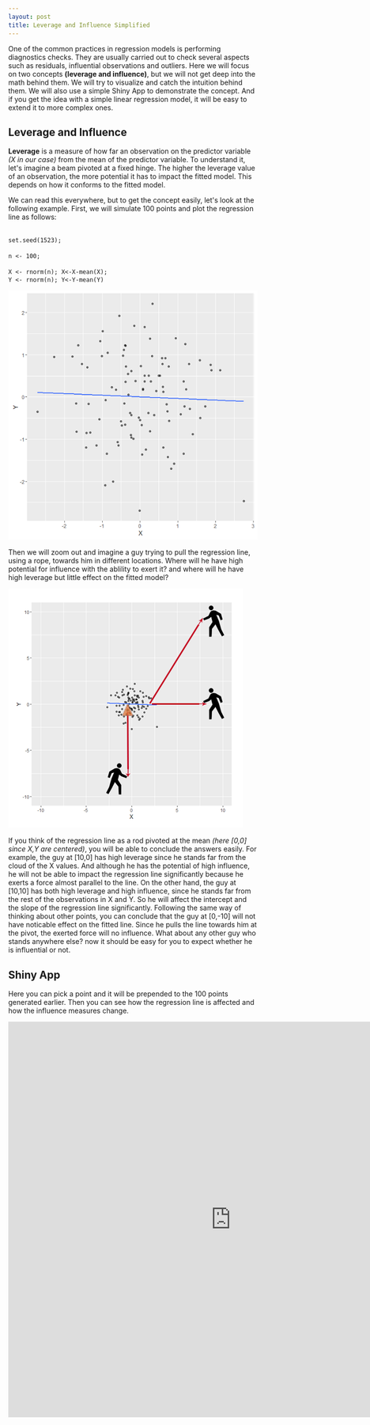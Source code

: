 ```yaml
---
layout: post
title: Leverage and Influence Simplified
---
```



One of the common practices in regression models is performing diagnostics checks. They are usually carried out to check several aspects such as residuals, influential observations and outliers. Here we will focus on two concepts **(leverage and influence)**, but we will not get deep into the math behind them. We will try to visualize and catch the intuition behind them. We will also use a simple Shiny App to demonstrate the concept. And if you get the idea with a simple linear regression model, it will be easy to extend it to more complex ones. 



## Leverage and Influence



**Leverage** is a measure of how far an observation on the predictor variable *(X in our case)* from the mean of the predictor variable. To understand it, let's imagine a beam pivoted at a fixed hinge. The higher the leverage value of an observation, the more potential it has to impact the fitted model. This depends on how it conforms to the fitted model.



We can read this everywhere, but to get the concept easily, let's look at the following example. First, we will simulate 100 points and plot the regression line as follows:



```

set.seed(1523);

n <- 100;

X <- rnorm(n); X<-X-mean(X);
Y <- rnorm(n); Y<-Y-mean(Y)

```



![](https://github.com/OmaymaS/OmaymaS.github.io/blob/master/images/2016-6-16-InfluenceAnalysis-imgs/Rplot_main.png)



Then we will zoom out and imagine a guy trying to pull the regression line, using a rope, towards him in different locations. Where will he have high potential for influence with the ablility to exert it? and where will he have high leverage but little effect on the fitted model?



![](../images/2016-6-16-InfluenceAnalysis-imgs/Rplot_All_pivot3.png)



If you think of the regression line as a rod pivoted at the mean *(here [0,0] since X,Y are centered)*, you will be able to conclude the answers easily. For example, the guy at [10,0] has high leverage since he stands far from the cloud of the X values. And although he has the potential of high influence, he will not be able to impact the regression line significantly because he exerts a force almost parallel to the line. On the other hand, the guy at [10,10] has both high leverage and high influence, since he stands far from the rest of the observations in X and Y. So he will affect the intercept and the slope of the regression line significantly. Following the same way of thinking about other points, you can conclude that the guy at [0,-10] will not have noticable effect on the fitted line. Since he pulls the line towards him at the pivot, the exerted force will no influence. What about any other guy who stands anywhere else? now it should be easy for you to expect whether he is influential or not.



## Shiny App


Here you can pick a point and it will be prepended to the 100 points generated earlier. Then you can see how the regression line is affected and how the influence measures change.







<iframe  src= "https://omaymas.shinyapps.io/Influence_Analysis/"  style="border: none; width: 900px; height: 800px" ></iframe>

